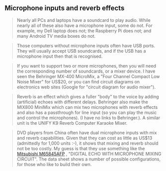 
##  Microphone inputs and reverb effects 


> Nearly all PCs and laptops have a soundcard to play audio. While nearly all
of these also have a microphone input, some do not. For example, my Dell laptop
does not; the Raspberry Pi does not; and many Android TV media boxes do not.


> Those computers without microphone inputs often have USB ports. They will usually
accept USB soundcards, and if the USB has a microphone input then that is recognised.


> If you want to support two or more microphones, then you will need the corresponding
number of soundcards, or a mixer device. I have seen the Behringer
MX-400 MicroMix, a  "Four Channel Compact Low Noise Mixer" for US$20,
or you can find circuit diagrams on electronics web sites (Google for
"circuit diagram for audio mixer").


> Reverb is an effect which gives a fuller "body" to the voice by adding
(artificial) echoes with different delays. Behringer also make the
MIX800 MiniMix which can mix two microphones with reverb effects and
also has a passthrough for line input (so you can play the music and control
the microphones). (I have no links to Behringer.).
A similar unit is the UNIFY K9 Reverb Computer Karaoke Mixer.


> 


> DVD players from China often have dual microphone inputs with mix and reverb
capabilities. Given that they can cost as little as US$13 (admittedly for 1,000
units :-), it shows that mixing and reverb should not be too costly.
My guess is that they use something like the [Mitsubishi M65845AFP](http://www.datasheetcatalog.org/datasheet/MitsubishiElectricCorporation/mXuuvys.pdf) , "DIGITAL ECHO WITH MICROPHONE MIXING CIRCUIT".
The data sheet shows a number of possible configurations, for those who like to
build their own.
